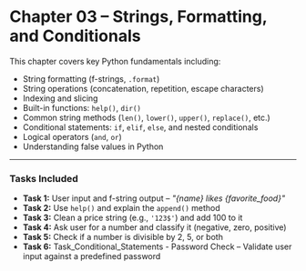 # Chapter 03 – Strings, Formatting, and Conditionals

This chapter covers key Python fundamentals including:

- String formatting (f-strings, `.format`)
- String operations (concatenation, repetition, escape characters)
- Indexing and slicing
- Built-in functions: `help()`, `dir()`
- Common string methods (`len()`, `lower()`, `upper()`, `replace()`, etc.)
- Conditional statements: `if`, `elif`, `else`, and nested conditionals
- Logical operators (`and`, `or`)
- Understanding false values in Python

---

###  Tasks Included

- **Task 1:** User input and f-string output – *"{name} likes {favorite_food}"*
- **Task 2:** Use `help()` and explain the `append()` method
- **Task 3:** Clean a price string (e.g., `'123$'`) and add 100 to it
- **Task 4:** Ask user for a number and classify it (negative, zero, positive)
- **Task 5:** Check if a number is divisible by 2, 5, or both
- **Task 6:** Task_Conditional_Statements - Password Check – Validate user input against a predefined password
